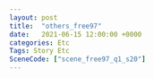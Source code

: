 ```yaml
---
layout: post
title:  "others_free97"
date:   2021-06-15 12:00:00 +0000
categories: Etc
Tags: Story Etc
SceneCode: ["scene_free97_q1_s20"]
---
```

